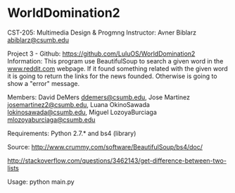 # WorldDomination2

CST-205: Multimedia Design & Progmng
Instructor: Avner Biblarz <abiblarz@csumb.edu>

Project 3 - Github: https://github.com/LuluOS/WorldDomination2
Information:
This program use BeautifulSoup to search a given word in the www.reddit.com webpage. If it found something related with the given word it is going to return the links for the news founded. Otherwise is going to show a "error" message.

Members:
David DeMers <ddemers@csumb.edu>,
Jose Martinez <josemartinez2@csumb.edu>,
Luana OkinoSawada <lokinosawada@csumb.edu>,
Miguel LozoyaBurciaga <mlozoyaburciaga@csumb.edu>

Requirements:
Python 2.7.* and bs4 (library)

Source:
http://www.crummy.com/software/BeautifulSoup/bs4/doc/

http://stackoverflow.com/questions/3462143/get-difference-between-two-lists

Usage:
python main.py
